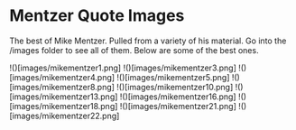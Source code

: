 # Mentzer Quote Images
The best of Mike Mentzer. Pulled from a variety of his material. Go into the /images folder to see all of them. Below are some of the best ones.

!()[images/mikementzer1.png]
!()[images/mikementzer3.png]
!()[images/mikementzer4.png]
!()[images/mikementzer5.png]
!()[images/mikementzer8.png]
!()[images/mikementzer10.png]
!()[images/mikementzer13.png]
!()[images/mikementzer16.png]
!()[images/mikementzer18.png]
!()[images/mikementzer21.png]
!()[images/mikementzer22.png]

